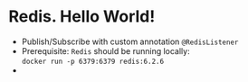 # Redis. Hello World!
* Publish/Subscribe with custom annotation `@RedisListener`
* Prerequisite: `Redis` should be running locally: \
    `docker run -p 6379:6379 redis:6.2.6`
* 
